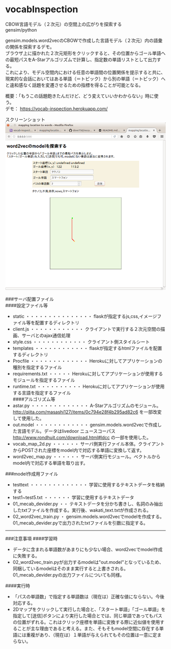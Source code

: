 # vocabInspection
CBOW言語モデル（２次元）の空間上の広がりを探索する  
gensim/python  

gensim.models.word2vecのCBOWで作成した言語モデル（２次元）内の語彙の関係を探索するデモ。  
ブラウザ上に描かれた２次元矩形をクリックすると、その位置からゴール単語への最短パスをA-Starアルゴリズムで計算し、指定数の単語リストとして出力する。  
これにより、モデル空間内における任意の単語間の位置関係を提示すると共に、現実的な会話においてはある単語（＝トピック）から別の単語（＝トピック）へと違和感なく話題を変遷させるための指標を得ることが可能となる。  

概要：「もうこの話題飽きたんだけど、どう変えていいかわからない」時に使う。  
デモ： <https://vocab-inspection.herokuapp.com/>  

スクリーンショット  
![デモ](https://github.com/deveT50/images/blob/master/vocabInspection/screen_1.png "デモ")　　

###サーバ配置ファイル  
####設定ファイル等
* static ・・・・・・・・・・・・・・・ flaskが指定するjs,css,イメージファイル等を配置するディレクトリ  
* client.js ・・・・・・・・・・・・ クライアントで実行する２次元空間の描画、サーバとのajax通信処理  
* style.css ・・・・・・・・・・・・ クライアント側スタイルシート  
* templates ・・・・・・・・・・・・ flaskが指定するhtmlファイルを配置するディレクトリ  
* Procfile ・・・・・・・・・・・・・ Herokuに対してアプリケーションの種別を指定するファイル  
* requirements.txt ・・・・・ Herokuに対してアプリケーションが使用するモジュールを指定するファイル  
* runtime.txt ・・・・・・・・・・ Herokuに対してアプリケーションが使用する言語を指定するファイル  
####アルゴリズム等
* astar.py ・・・・・・・・・・・・・ A-Starアルゴリズムのモジュール。 <http://qiita.com/masashi127/items/0c794e28f4b295ad82c6> を一部改変して使用した。  
* out.model ・・・・・・・・・・・・ gensim.models.word2vecで作成した言語モデル。データはlivedoor ニュースコーパス <http://www.rondhuit.com/download.html#ldcc> の一部を使用した。  
* vocab_map_2d.py ・・・・・・ サーバ側実行ファイル本体。クライアントからPOSTされた座標をmodel内で対応する単語に変換して返す。  
* word2vec_map.py ・・・・・・ サーバ側実行モジュール。ベクトルからmodel内で対応する単語を取り出す。  

###model作成用ファイル  
* testtext ・・・・・・・・・・・・・ 学習に使用するテキストデータを格納する  
* test1~test5.txt ・・・・・・ 学習に使用するテキストデータ  
* 01_mecab_devider.py ・・ テキストデータを分かち書きし、名詞のみ抽出したtxtファイルを作成する。実行後、wakati_text.txtが作成される。  
* 02_word2vec_train.py ・ gensim.models.word2vecでmodelを作成する。01_mecab_devider.pyで出力されたtxtファイルを引数に指定する。  

* * *

###注意事項
####学習時
* データに含まれる単語数があまりにも少ない場合、word2vecでmodel作成に失敗する。
* 02_word2vec_train.pyが出力するmodelは"out.model"となっているため、同梱しているmodelはそのまま実行すると上書きされる。01_mecab_devider.pyの出力ファイルについても同様。

####実行時
* 「パスの単語数」で指定する単語数は（現在は）正確な値にならない。今後対応する。
* 2Dマップをクリックして実行した場合と、「スタート単語」「ゴール単語」を指定して[送信]ボタンにより実行した場合とでは、同じ単語であってもパスの位置がずれる。これはクリック座標を単語に変換する際に近似値を使用することが主な理由であると考える。また、そもそもmodel空間に存在する単語には重複があり、（現在は）１単語が与えられてもその位置は一意に定まらない。  





